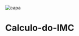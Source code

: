 ![capa](https://user-images.githubusercontent.com/95540354/177148750-816452be-f6c1-411e-81e7-3be94bb61ae5.png)
# Calculo-do-IMC
